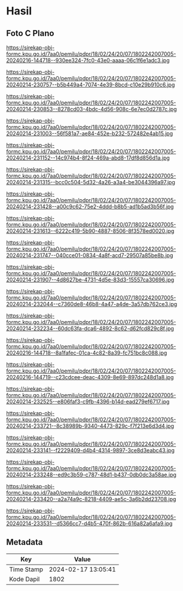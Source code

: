 # Hasil

## Foto C Plano

https://sirekap-obj-formc.kpu.go.id/7aa0/pemilu/pdpr/18/02/24/20/07/1802242007005-20240216-144718--930ee324-7fc0-43e0-aaaa-06c1f6e1adc3.jpg

https://sirekap-obj-formc.kpu.go.id/7aa0/pemilu/pdpr/18/02/24/20/07/1802242007005-20240214-230757--b5b449a4-7074-4e39-8bcd-c10e29b910c6.jpg

https://sirekap-obj-formc.kpu.go.id/7aa0/pemilu/pdpr/18/02/24/20/07/1802242007005-20240214-230853--8278cd03-4bdc-4d56-908c-6e7ec0d2787c.jpg

https://sirekap-obj-formc.kpu.go.id/7aa0/pemilu/pdpr/18/02/24/20/07/1802242007005-20240214-231003--56f581a7-ae84-452e-b232-572482e4ab15.jpg

https://sirekap-obj-formc.kpu.go.id/7aa0/pemilu/pdpr/18/02/24/20/07/1802242007005-20240214-231152--14c974b4-8f24-469a-abd8-17df8d856d1a.jpg

https://sirekap-obj-formc.kpu.go.id/7aa0/pemilu/pdpr/18/02/24/20/07/1802242007005-20240214-231315--bcc0c504-5d32-4a26-a3a4-be3044396a97.jpg

https://sirekap-obj-formc.kpu.go.id/7aa0/pemilu/pdpr/18/02/24/20/07/1802242007005-20240214-231428--a00c9c62-75e2-4ddd-b8b5-ad1b5ad3b56f.jpg

https://sirekap-obj-formc.kpu.go.id/7aa0/pemilu/pdpr/18/02/24/20/07/1802242007005-20240214-231613--6222c419-5b90-4887-8506-8f3578ed0020.jpg

https://sirekap-obj-formc.kpu.go.id/7aa0/pemilu/pdpr/18/02/24/20/07/1802242007005-20240214-231747--040cce01-0834-4a8f-acd7-29507a85be8b.jpg

https://sirekap-obj-formc.kpu.go.id/7aa0/pemilu/pdpr/18/02/24/20/07/1802242007005-20240214-231907--4d8627be-4731-4d5e-83d3-15557ca30696.jpg

https://sirekap-obj-formc.kpu.go.id/7aa0/pemilu/pdpr/18/02/24/20/07/1802242007005-20240214-232044--c7360de8-46b8-4a47-a4de-3a57db762ce3.jpg

https://sirekap-obj-formc.kpu.go.id/7aa0/pemilu/pdpr/18/02/24/20/07/1802242007005-20240214-232234--60dc63fa-dca6-4892-8c62-d62fcd829c8f.jpg

https://sirekap-obj-formc.kpu.go.id/7aa0/pemilu/pdpr/18/02/24/20/07/1802242007005-20240216-144718--8a1fafec-01ca-4c82-8a39-fc751bc8c088.jpg

https://sirekap-obj-formc.kpu.go.id/7aa0/pemilu/pdpr/18/02/24/20/07/1802242007005-20240216-144719--c23cdcee-deac-4309-8e69-897dc248d1a8.jpg

https://sirekap-obj-formc.kpu.go.id/7aa0/pemilu/pdpr/18/02/24/20/07/1802242007005-20240214-232525--e806faf3-c9fb-4396-b14d-ead279ef6717.jpg

https://sirekap-obj-formc.kpu.go.id/7aa0/pemilu/pdpr/18/02/24/20/07/1802242007005-20240214-233721--8c38989b-9340-4473-829c-f7f213e6d3d4.jpg

https://sirekap-obj-formc.kpu.go.id/7aa0/pemilu/pdpr/18/02/24/20/07/1802242007005-20240214-233141--f2229409-d4b4-4314-9897-3ce8d3eabc43.jpg

https://sirekap-obj-formc.kpu.go.id/7aa0/pemilu/pdpr/18/02/24/20/07/1802242007005-20240214-233248--ed9c3b59-c787-48d1-b437-0db0dc3a58ae.jpg

https://sirekap-obj-formc.kpu.go.id/7aa0/pemilu/pdpr/18/02/24/20/07/1802242007005-20240214-233420--a2a74a9c-8218-4409-ae5c-3a6b2dd23708.jpg

https://sirekap-obj-formc.kpu.go.id/7aa0/pemilu/pdpr/18/02/24/20/07/1802242007005-20240214-233531--d5366cc7-d4b5-470f-862b-616a82a6afa9.jpg


## Metadata

| Key        | Value               |
| ---------- | ------------------- |
| Time Stamp | 2024-02-17 13:05:41 |
| Kode Dapil | 1802                |



